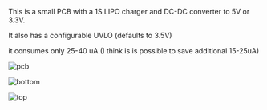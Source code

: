 This is a small PCB with a 1S LIPO charger and DC-DC converter to 5V or 3.3V.

It also has a configurable UVLO (defaults to 3.5V)

it consumes only 25-40 uA (I think is is possible to save additional 15-25uA)





![pcb](/sebseb7/LipoManager/raw/master/pcb.jpg)



![bottom](/sebseb7/LipoManager/raw/master/bot.png)


![top](/sebseb7/LipoManager/raw/master/top.png)

